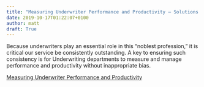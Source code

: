 ```yaml
---
title: "Measuring Underwriter Performance and Productivity — Solutions to an Ongoing Challenge"
date: 2019-10-17T01:22:07+0100
author: matt
draft: True
---
```

Because underwriters play an essential role in this “noblest profession,” it is critical our service be consistently outstanding. A key to ensuring such consistency is for Underwriting departments to measure and manage performance and productivity without inappropriate bias.

[ Measuring Underwriter Performance and Productivity ]( http://media.genre.com/documents/iinalh1910-en.pdf )
